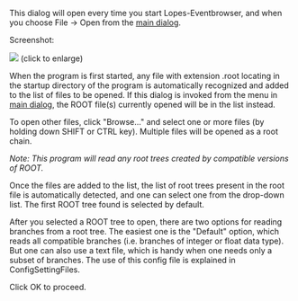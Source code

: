 This dialog will open every time you start Lopes-Eventbrowser, and when you choose File -> Open from the [main dialog](MainDialog.md).

Screenshot:

[![](http://lopes-eventbrowser.googlecode.com/svn/wiki/pic/dialog_openfile.png)](http://lopes-eventbrowser.googlecode.com/svn/wiki/pic/large/dialog_openfile.png##) (click to enlarge)

When the program is first started, any file with extension .root locating in the startup directory of the program is automatically recognized and added to the list of files to be opened. If this dialog is invoked from the menu in [main dialog](MainDialog.md), the ROOT file(s) currently opened will be in the list instead.

To open other files, click "Browse..." and select one or more files (by holding down SHIFT or CTRL key). Multiple files will be opened as a root chain.

_Note: This program will read any root trees created by compatible versions of ROOT._

Once the files are added to the list, the list of root trees present in the root file is automatically detected, and one can select one from the drop-down list. The first ROOT tree found is selected by default.

After you selected a ROOT tree to open, there are two options for reading branches from a root tree. The easiest one is the "Default" option, which reads all compatible branches (i.e. branches of integer or float data type). But one can also use a text file, which is handy when one needs only a subset of branches. The use of this config file is explained in ConfigSettingFiles.

Click OK to proceed.